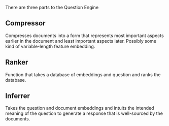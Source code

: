 There are three parts to the Question Engine

## Compressor

Compresses documents into a form that represents most important aspects earlier in the document and least important aspects later. Possibly some kind of variable-length feature embedding.

## Ranker

Function that takes a database of embeddings and question and ranks the database.

## Inferrer

Takes the question and document embeddings and intuits the intended meaning of the question to generate a response that is well-sourced by the documents.